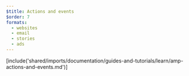 ```yaml
---
$title: Actions and events
$order: 7
formats:
  - websites
  - email
  - stories
  - ads
---
```


<!-- This file is imported from https://github.com/ampproject/amphtml/blob/master/spec/amp-actions-and-events.md. -->
[include('shared/imports/documentation/guides-and-tutorials/learn/amp-actions-and-events.md')]